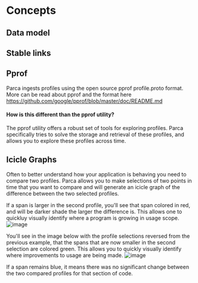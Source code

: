 # Concepts

## Data model

## Stable links

## Pprof

Parca ingests profiles using the open source pprof profile.proto format. More can be read about pprof and the format here https://github.com/google/pprof/blob/master/doc/README.md

#### How is this different than the pprof utility?

The pprof utility offers a robust set of tools for exploring profiles. Parca specifically tries to solve the storage and retrieval of these profiles, and allows you to explore these profiles across time.

## Icicle Graphs

Often to better understand how your application is behaving you need to compare two profiles. Parca allows you to make selections of two points in time that you want to compare and will generate an icicle graph of the difference between the two selected profiles.

If a span is larger in the second profile, you'll see that span colored in red, and will be darker shade the larger the difference is. This allows one to quickluy visually identify where a program is growing in usage scope. 
![image](https://user-images.githubusercontent.com/8681572/133893354-38719c9e-fc80-4d27-8b08-33f917d99df8.png)

You'll see in the image below with the profile selections reversed from the previous example, that the spans that are now smaller in the second selection are colored green. This allows you to quickly visually identify where improvements to usage are being made.
![image](https://user-images.githubusercontent.com/8681572/133893380-ca093b33-992c-4878-b96c-2f7c82473b65.png)

If a span remains blue, it means there was no significant change between the two compared profiles for that section of code.


